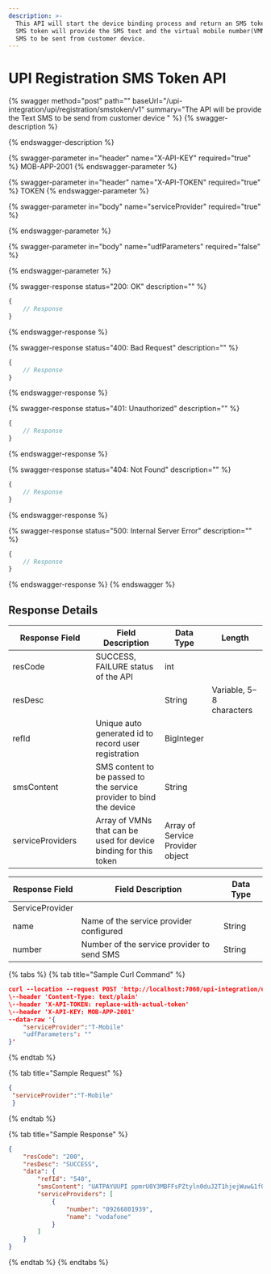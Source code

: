 ```yaml
---
description: >-
  This API will start the device binding process and return an SMS token. The
  SMS token will provide the SMS text and the virtual mobile number(VMN) for the
  SMS to be sent from customer device.
---
```


# UPI Registration SMS Token API



{% swagger method="post" path="" baseUrl="/upi-integration/upi/registration/smstoken/v1" summary="The API will be provide the Text SMS to be send from customer device " %}
{% swagger-description %}

{% endswagger-description %}

{% swagger-parameter in="header" name="X-API-KEY" required="true" %}
MOB-APP-2001
{% endswagger-parameter %}

{% swagger-parameter in="header" name="X-API-TOKEN" required="true" %}
TOKEN
{% endswagger-parameter %}

{% swagger-parameter in="body" name="serviceProvider" required="true" %}

{% endswagger-parameter %}

{% swagger-parameter in="body" name="udfParameters" required="false" %}

{% endswagger-parameter %}

{% swagger-response status="200: OK" description="" %}
```javascript
{
    // Response
}
```
{% endswagger-response %}

{% swagger-response status="400: Bad Request" description="" %}
```javascript
{
    // Response
}
```
{% endswagger-response %}

{% swagger-response status="401: Unauthorized" description="" %}
```javascript
{
    // Response
}
```
{% endswagger-response %}

{% swagger-response status="404: Not Found" description="" %}
```javascript
{
    // Response
}
```
{% endswagger-response %}

{% swagger-response status="500: Internal Server Error" description="" %}
```javascript
{
    // Response
}
```
{% endswagger-response %}
{% endswagger %}

## Response Details

<table><thead><tr><th width="209">Response Field</th><th width="204">Field Description</th><th>Data Type</th><th width="125">Length</th></tr></thead><tbody><tr><td>resCode</td><td>SUCCESS, FAILURE status of the API</td><td>int</td><td></td></tr><tr><td>resDesc</td><td></td><td>String</td><td>Variable, 5–8 characters</td></tr><tr><td>refId</td><td>Unique auto generated id to record user registration</td><td>BigInteger</td><td></td></tr><tr><td>smsContent</td><td>SMS content to be passed to the service provider to bind the device</td><td>String</td><td></td></tr><tr><td>serviceProviders</td><td>Array of VMNs that can be used for device binding for this token</td><td>Array of Service Provider object</td><td></td></tr></tbody></table>

| Response Field     | Field Description                              | Data Type |
| ------------------ | ---------------------------------------------- | --------- |
| ServiceProvider    |                                                |           |
|             name   | Name of  the  service provider configured      | String    |
|             number | Number of  the  service provider to send SMS   | String    |

{% tabs %}
{% tab title="Sample Curl Command" %}
```json
curl --location --request POST 'http://localhost:7060/upi-integration/upi/v1/registration/smstoken' \
\--header 'Content-Type: text/plain'
\--header 'X-API-TOKEN: replace-with-actual-token'
\--header 'X-API-KEY: MOB-APP-2001'
--data-raw '{
    "serviceProvider":"T-Mobile"
    "udfParameters": ""
}'
```
{% endtab %}

{% tab title="Sample Request" %}
```json
{
 "serviceProvider":"T-Mobile"
 }
```
{% endtab %}

{% tab title="Sample Response" %}
```json
{
    "resCode": "200",
    "resDesc": "SUCCESS",
    "data": {
        "refId": "540",
        "smsContent": "UATPAYUUPI ppmrU0Y3MBFFsPZtyln0duJ2T1hjejWuw&1fQ",
        "serviceProviders": [
            {
                "number": "09266801939",
                "name": "vodafone"
            }
        ]
    }
}
```
{% endtab %}
{% endtabs %}

